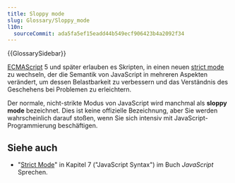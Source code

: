 ```yaml
---
title: Sloppy mode
slug: Glossary/Sloppy_mode
l10n:
  sourceCommit: ada5fa5ef15eadd44b549ecf906423b4a2092f34
---
```


{{GlossarySidebar}}

[ECMAScript](/de/docs/Glossary/ECMAScript) 5 und später erlauben es Skripten, in einen neuen [strict mode](/de/docs/Web/JavaScript/Reference/Strict_mode) zu wechseln, der die Semantik von JavaScript in mehreren Aspekten verändert, um dessen Belastbarkeit zu verbessern und das Verständnis des Geschehens bei Problemen zu erleichtern.

Der normale, nicht-strikte Modus von JavaScript wird manchmal als **sloppy mode** bezeichnet. Dies ist keine offizielle Bezeichnung, aber Sie werden wahrscheinlich darauf stoßen, wenn Sie sich intensiv mit JavaScript-Programmierung beschäftigen.

## Siehe auch

- "[Strict Mode](https://exploringjs.com/es5/ch07.html#_strict_mode)" in Kapitel 7 ("JavaScript Syntax") im Buch _JavaScript_ Sprechen.
